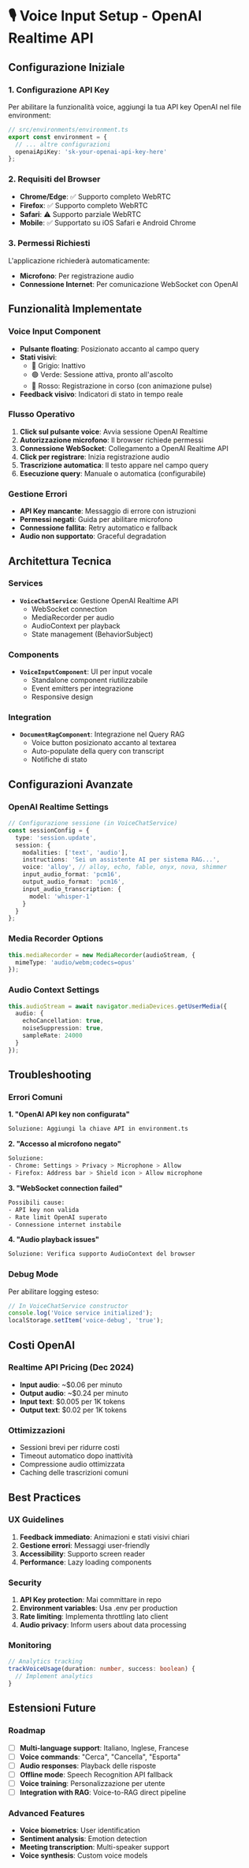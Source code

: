 # 🎙️ Voice Input Setup - OpenAI Realtime API

## Configurazione Iniziale

### 1. Configurazione API Key
Per abilitare la funzionalità voice, aggiungi la tua API key OpenAI nel file environment:

```typescript
// src/environments/environment.ts
export const environment = {
  // ... altre configurazioni
  openaiApiKey: 'sk-your-openai-api-key-here'
};
```

### 2. Requisiti del Browser
- **Chrome/Edge**: ✅ Supporto completo WebRTC
- **Firefox**: ✅ Supporto completo WebRTC
- **Safari**: ⚠️ Supporto parziale WebRTC
- **Mobile**: ✅ Supportato su iOS Safari e Android Chrome

### 3. Permessi Richiesti
L'applicazione richiederà automaticamente:
- **Microfono**: Per registrazione audio
- **Connessione Internet**: Per comunicazione WebSocket con OpenAI

## Funzionalità Implementate

### Voice Input Component
- **Pulsante floating**: Posizionato accanto al campo query
- **Stati visivi**:
  - 🎤 Grigio: Inattivo
  - 🟢 Verde: Sessione attiva, pronto all'ascolto
  - 🔴 Rosso: Registrazione in corso (con animazione pulse)
- **Feedback visivo**: Indicatori di stato in tempo reale

### Flusso Operativo
1. **Click sul pulsante voice**: Avvia sessione OpenAI Realtime
2. **Autorizzazione microfono**: Il browser richiede permessi
3. **Connessione WebSocket**: Collegamento a OpenAI Realtime API
4. **Click per registrare**: Inizia registrazione audio
5. **Trascrizione automatica**: Il testo appare nel campo query
6. **Esecuzione query**: Manuale o automatica (configurabile)

### Gestione Errori
- **API Key mancante**: Messaggio di errore con istruzioni
- **Permessi negati**: Guida per abilitare microfono
- **Connessione fallita**: Retry automatico e fallback
- **Audio non supportato**: Graceful degradation

## Architettura Tecnica

### Services
- **`VoiceChatService`**: Gestione OpenAI Realtime API
  - WebSocket connection
  - MediaRecorder per audio
  - AudioContext per playback
  - State management (BehaviorSubject)

### Components
- **`VoiceInputComponent`**: UI per input vocale
  - Standalone component riutilizzabile
  - Event emitters per integrazione
  - Responsive design

### Integration
- **`DocumentRagComponent`**: Integrazione nel Query RAG
  - Voice button posizionato accanto al textarea
  - Auto-populate della query con transcript
  - Notifiche di stato

## Configurazioni Avanzate

### OpenAI Realtime Settings
```typescript
// Configurazione sessione (in VoiceChatService)
const sessionConfig = {
  type: 'session.update',
  session: {
    modalities: ['text', 'audio'],
    instructions: 'Sei un assistente AI per sistema RAG...',
    voice: 'alloy', // alloy, echo, fable, onyx, nova, shimmer
    input_audio_format: 'pcm16',
    output_audio_format: 'pcm16',
    input_audio_transcription: {
      model: 'whisper-1'
    }
  }
};
```

### Media Recorder Options
```typescript
this.mediaRecorder = new MediaRecorder(audioStream, {
  mimeType: 'audio/webm;codecs=opus'
});
```

### Audio Context Settings
```typescript
this.audioStream = await navigator.mediaDevices.getUserMedia({
  audio: {
    echoCancellation: true,
    noiseSuppression: true,
    sampleRate: 24000
  }
});
```

## Troubleshooting

### Errori Comuni

**1. "OpenAI API key non configurata"**
```bash
Soluzione: Aggiungi la chiave API in environment.ts
```

**2. "Accesso al microfono negato"**
```bash
Soluzione:
- Chrome: Settings > Privacy > Microphone > Allow
- Firefox: Address bar > Shield icon > Allow microphone
```

**3. "WebSocket connection failed"**
```bash
Possibili cause:
- API key non valida
- Rate limit OpenAI superato
- Connessione internet instabile
```

**4. "Audio playback issues"**
```bash
Soluzione: Verifica supporto AudioContext del browser
```

### Debug Mode
Per abilitare logging esteso:
```typescript
// In VoiceChatService constructor
console.log('Voice service initialized');
localStorage.setItem('voice-debug', 'true');
```

## Costi OpenAI

### Realtime API Pricing (Dec 2024)
- **Input audio**: ~$0.06 per minuto
- **Output audio**: ~$0.24 per minuto
- **Input text**: $0.005 per 1K tokens
- **Output text**: $0.02 per 1K tokens

### Ottimizzazioni
- Sessioni brevi per ridurre costi
- Timeout automatico dopo inattività
- Compressione audio ottimizzata
- Caching delle trascrizioni comuni

## Best Practices

### UX Guidelines
1. **Feedback immediato**: Animazioni e stati visivi chiari
2. **Gestione errori**: Messaggi user-friendly
3. **Accessibility**: Supporto screen reader
4. **Performance**: Lazy loading components

### Security
1. **API Key protection**: Mai committare in repo
2. **Environment variables**: Usa .env per production
3. **Rate limiting**: Implementa throttling lato client
4. **Audio privacy**: Inform users about data processing

### Monitoring
```typescript
// Analytics tracking
trackVoiceUsage(duration: number, success: boolean) {
  // Implement analytics
}
```

## Estensioni Future

### Roadmap
- [ ] **Multi-language support**: Italiano, Inglese, Francese
- [ ] **Voice commands**: "Cerca", "Cancella", "Esporta"
- [ ] **Audio responses**: Playback delle risposte
- [ ] **Offline mode**: Speech Recognition API fallback
- [ ] **Voice training**: Personalizzazione per utente
- [ ] **Integration with RAG**: Voice-to-RAG direct pipeline

### Advanced Features
- **Voice biometrics**: User identification
- **Sentiment analysis**: Emotion detection
- **Meeting transcription**: Multi-speaker support
- **Voice synthesis**: Custom voice models